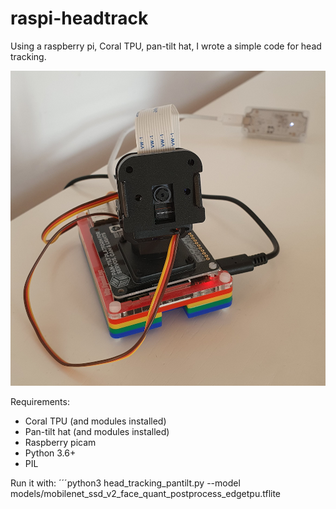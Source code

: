 # raspi-headtrack
Using a raspberry pi, Coral TPU, pan-tilt hat, I wrote a simple code for head tracking.

![Raspberry PI with pan-tilt hat and CoralTPU](pan-tilt.png)

Requirements: 
- Coral TPU (and modules installed)
- Pan-tilt hat (and modules installed)
- Raspberry picam
- Python 3.6+
- PIL

Run it with:
´´´python3 head_tracking_pantilt.py --model models/mobilenet_ssd_v2_face_quant_postprocess_edgetpu.tflite

